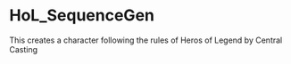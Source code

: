 # HoL_SequenceGen
This creates a character following the rules of Heros of Legend by Central Casting
